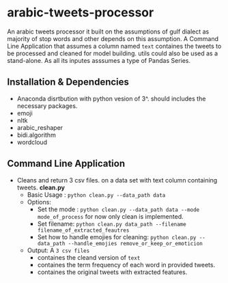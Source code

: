 # arabic-tweets-processor
An arabic tweets processor it built on the assumptions of gulf dialect as majority of stop words and other depends on this assumption.
A Command Line Application that assumes a column named ```text``` containes the tweets to be processed and cleaned for model building.
utils could also be used as a stand-alone. As all its inputes asssumes a type of Pandas Series.


## Installation & Dependencies <a name="Installation & dependencies"></a>

- Anaconda disrtbution with python vesion of 3^. should includes the necessary packages.
- emoji
- nltk
- arabic_reshaper
- bidi.algorithm 
- wordcloud 


## Command Line Application <a name="Commaned Line Application"></a>

- Cleans and return 3 csv files. on a data set with text column containing tweets. **clean.py** 
  - Basic Usage : ```python clean.py --data_path data```<br/>
  - Options:
    - Set the mode : ```python clean.py --data_path data --mode mode_of_process``` for now only clean is implemented.
    - Set filename: ```python clean.py data_path --filename filename_of_extracted_feautres```
    - Set how to handle emojies for cleaning: ```python clean.py --data_path --handle_emojies remove_or_keep_or_emoticion```
  - Output: A ```3 csv files``` 
    - containes the cleand version of ```text``` 
    - containes the term frequency of each word in provided tweets.
    - containes the original tweets with extracted features.
